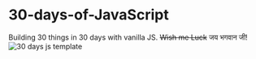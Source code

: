 # 30-days-of-JavaScript
Building 30 things in 30 days with vanilla JS. ~~Wish me Luck~~ जय भगवान जी!  
![30 days js template](https://camo.githubusercontent.com/07ca65497065dd926bd889c53b7b7652f8ef3cbc4320739cf7ebed3c4d34cb2d/68747470733a2f2f6a61766173637269707433302e636f6d2f696d616765732f4a53332d736f6369616c2d73686172652e706e67)

